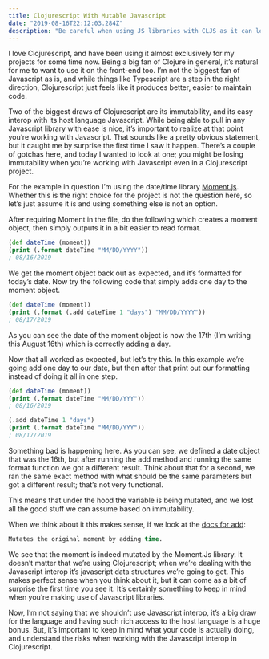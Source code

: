 ```yaml
---
title: Clojurescript With Mutable Javascript
date: "2019-08-16T22:12:03.284Z"
description: "Be careful when using JS libraries with CLJS as it can leave to mutable variables"
---
```




I love Clojurescript, and have been using it almost exclusively for my projects for some time now. Being a big fan of Clojure in general, it’s natural for me to want to use it on the front-end too. I’m not the biggest fan of Javascript as is, and while things like Typescript are a step in the right direction, Clojurescript just feels like it produces better, easier to maintain code.

Two of the biggest draws of Clojurescript are its immutability, and its easy interop with its host language Javascript. While being able to pull in any Javascript library with ease is nice, it’s important to realize at that point you’re working with Javascript. That sounds like a pretty obvious statement, but it caught me by surprise the first time I saw it happen. There’s a couple of gotchas here, and today I wanted to look at one; you might be losing immutability when you’re working with Javascript even in a Clojurescript project.

For the example in question I’m using the date/time library <a href="https://momentjs.com/" target="_blank">Moment.js</a>. Whether this is the right choice for the project is not the question here, so let’s just assume it is and using something else is not an option.

After requiring Moment in the file, do the following which creates a moment object, then simply outputs it in a bit easier to read format.

```clojure
(def dateTime (moment))
(print (.format dateTime "MM/DD/YYYY"))
; 08/16/2019
```

We get the moment object back out as expected, and it’s formatted for today’s date. Now try the following code that simply adds one day to the moment object.

```clojure
(def dateTime (moment))
(print (.format (.add dateTime 1 "days") "MM/DD/YYYY"))
; 08/17/2019
```

As you can see the date of the moment object is now the 17th (I’m writing this August 16th) which is correctly adding a day.

Now that all worked as expected, but let’s try this. In this example we’re going add one day to our date, but then after that print out our formatting instead of doing it all in one step.

```clojure
(def dateTime (moment))
(print (.format dateTime "MM/DD/YYY"))
; 08/16/2019

(.add dateTime 1 "days")
(print (.format dateTime "MM/DD/YYY"))
; 08/17/2019
```

Something bad is happening here. As you can see, we defined a date object that was the 16th, but after running the add method and running the same format function we got a different result. Think about that for a second, we ran the same exact method with what should be the same parameters but got a different result; that’s not very functional.

This means that under the hood the variable is being mutated, and we lost all the good stuff we can assume based on immutability.

When we think about it this makes sense, if we look at the <a href="https://momentjs.com/docs/#/manipulating/add/" target="_blank">docs for add</a>:

```clojure
Mutates the original moment by adding time.
```

We see that the moment is indeed mutated by the Moment.Js library. It doesn’t matter that we’re using Clojurescript; when we’re dealing with the Javascript interop it’s javascript data structures we’re going to get. This makes perfect sense when you think about it, but it can come as a bit of surprise the first time you see it. It’s certainly something to keep in mind when you’re making use of Javascript libraries.

Now, I’m not saying that we shouldn’t use Javascript interop, it’s a big draw for the language and having such rich access to the host language is a huge bonus. But, it’s important to keep in mind what your code is actually doing, and understand the risks when working with the Javascript interop in Clojurescript.
